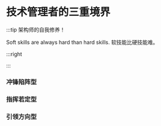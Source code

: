 # 技术管理者的三重境界

:::tip 架构师的自我修养！

Soft skills are always hard than hard skills. 软技能比硬技能难。

:::right


:::

### 冲锋陷阵型

### 指挥若定型

### 引领方向型


